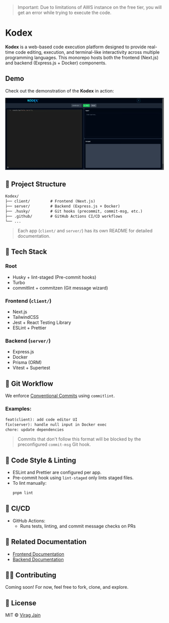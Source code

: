 > Important: Due to limitations of AWS instance on the free tier, you will get an error while trying to execute the code.

# Kodex

**Kodex** is a web-based code execution platform designed to provide real-time code editing, execution, and terminal-like interactivity across multiple programming languages. This monorepo hosts both the frontend (Next.js) and backend (Express.js + Docker) components.

## Demo

Check out the demonstration of the **Kodex** in action:

![Kodex Server Demo](./assets/kodex-demo.gif)

## 📂 Project Structure

```
Kodex/
├── client/         # Frontend (Next.js)
├── server/         # Backend (Express.js + Docker)
├── .husky/         # Git hooks (precommit, commit-msg, etc.)
├── .github/        # GitHub Actions CI/CD workflows
└── ...
```

> Each app (`client/` and `server/`) has its own README for detailed documentation.

## 🧰 Tech Stack

### Root
- Husky + lint-staged (Pre-commit hooks)
- Turbo 
- commitlint + commitzen (Git message wizard)
  
### Frontend (`client/`)

- Next.js
- TailwindCSS
- Jest + React Testing Library
- ESLint + Prettier

### Backend (`server/`)

- Express.js
- Docker
- Prisma (ORM)
- Vitest + Supertest

## 🤖 Git Workflow

We enforce [Conventional Commits](https://www.conventionalcommits.org/en/v1.0.0/) using `commitlint`.

### Examples:

```
feat(client): add code editor UI
fix(server): handle null input in Docker exec
chore: update dependencies
```

> Commits that don't follow this format will be blocked by the preconfigured `commit-msg` Git hook.

## 🧹 Code Style & Linting

- ESLint and Prettier are configured per app.
- Pre-commit hook using `lint-staged` only lints staged files.
- To lint manually:
  ```bash
  pnpm lint
  ```

## 🔀 CI/CD

- GitHub Actions:
  - Runs tests, linting, and commit message checks on PRs

## 📁 Related Documentation

- [Frontend Documentation](client/README.md)
- [Backend Documentation](server/README.md)

## 🧑‍💻 Contributing

Coming soon! For now, feel free to fork, clone, and explore.

## 📄 License

MIT © [Virag Jain](mailto:viragjain3010@gmail.com)
